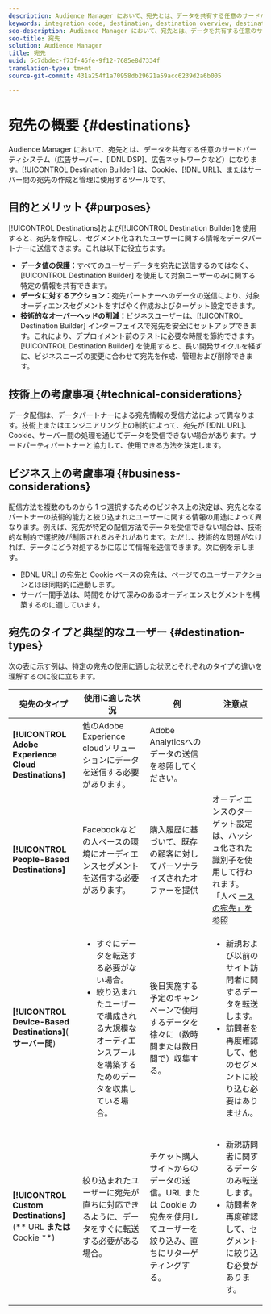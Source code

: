 ```yaml
---
description: Audience Manager において、宛先とは、データを共有する任意のサードパーティシステム（広告サーバー、DSP、広告ネットワークなど）になります。Destination Builder とは、Cookie、URL、またはサーバー間通信ベースの宛先の作成および管理をおこなうために使用するツールです。
keywords: integration code, destination, destination overview, destination, destination, destination, destination, destination, destination, destination, destination, destination, destination, destination
seo-description: Audience Manager において、宛先とは、データを共有する任意のサードパーティシステム（広告サーバー、DSP、広告ネットワークなど）になります。Destination Builder とは、Cookie、URL、またはサーバー間通信ベースの宛先の作成および管理をおこなうために使用するツールです。
seo-title: 宛先
solution: Audience Manager
title: 宛先
uuid: 5c7dbdec-f73f-46fe-9f12-7685e8d7334f
translation-type: tm+mt
source-git-commit: 431a254f1a70958db29621a59acc6239d2a6b005

---
```



# 宛先の概要 {#destinations}

Audience Manager において、宛先とは、データを共有する任意のサードパーティシステム（広告サーバー、[!DNL DSP]、広告ネットワークなど）になります。[!UICONTROL Destination Builder] は、Cookie、[!DNL URL]、またはサーバー間の宛先の作成と管理に使用するツールです。

## 目的とメリット {#purposes}

<!-- c_destinations.xml -->

[!UICONTROL Destinations]および[!UICONTROL Destination Builder]を使用すると、宛先を作成し、セグメント化されたユーザーに関する情報をデータパートナーに送信できます。これは以下に役立ちます。

* **データ値の保護：**&#x200B;すべてのユーザーデータを宛先に送信するのではなく、[!UICONTROL Destination Builder] を使用して対象ユーザーのみに関する特定の情報を共有できます。
* **データに対するアクション：**&#x200B;宛先パートナーへのデータの送信により、対象オーディエンスセグメントをすばやく作成およびターゲット設定できます。
* **技術的なオーバーヘッドの削減：**&#x200B;ビジネスユーザーは、[!UICONTROL Destination Builder] インターフェイスで宛先を安全にセットアップできます。これにより、デプロイメント前のテストに必要な時間を節約できます。[!UICONTROL Destination Builder] を使用すると、長い開発サイクルを経ずに、ビジネスニーズの変更に合わせて宛先を作成、管理および削除できます。

## 技術上の考慮事項 {#technical-considerations}

<!-- destination-delivery-methods.xml -->

データ配信は、データパートナーによる宛先情報の受信方法によって異なります。技術上またはエンジニアリング上の制約によって、宛先が [!DNL URL]、Cookie、サーバー間の処理を通じてデータを受信できない場合があります。サードパーティパートナーと協力して、使用できる方法を決定します。

## ビジネス上の考慮事項 {#business-considerations}

配信方法を複数のものから 1 つ選択するためのビジネス上の決定は、宛先となるパートナーの技術的能力と絞り込まれたユーザーに関する情報の用途によって異なります。例えば、宛先が特定の配信方法でデータを受信できない場合は、技術的な制約で選択肢が制限されるおそれがあります。ただし、技術的な問題がなければ、データにどう対処するかに応じて情報を送信できます。次に例を示します。

* [!DNL URL] の宛先と Cookie ベースの宛先は、ページでのユーザーアクションとほぼ同期的に連動します。
* サーバー間手法は、時間をかけて深みのあるオーディエンスセグメントを構築するのに適しています。

## 宛先のタイプと典型的なユーザー {#destination-types}

次の表に示す例は、特定の宛先の使用に適した状況とそれぞれのタイプの違いを理解するのに役に立ちます。

| 宛先のタイプ | 使用に適した状況 | 例 | 注意点 |
|--- |--- |--- |--- |
| **[!UICONTROL Adobe Experience Cloud Destinations]** | 他のAdobe Experience cloudソリューションにデータを送信する必要があります。 | Adobe Analyticsへのデータの送信を参照してください。 |  |
| **[!UICONTROL People-Based Destinations]** | Facebookなどの人ベースの環境にオーディエンスセグメントを送信する必要があります。 | 購入履歴に基づいて、既存の顧客に対してパーソナライズされたオファーを提供 | オーディエンスのターゲット設定は、ハッシュ化された識別子を使用して行われます。 「人ベ [ースの宛先」を参照](people-based-destinations-overview.md) |
| **[!UICONTROL Device-Based Destinations]**(**&#x200B;サーバー間&#x200B;**) | <ul><li>すぐにデータを転送する必要がない場合。</li><li>絞り込まれたユーザーで構成される大規模なオーディエンスプールを構築するためのデータを収集している場合。</li></ul> | 後日実施する予定のキャンペーンで使用するデータを徐々に（数時間または数日間で）収集する。 | <ul><li>新規および以前のサイト訪問者に関するデータを転送します。 </li><li>訪問者を再度確認して、他のセグメントに絞り込む必要はありません。</li></ul> |
| **[!UICONTROL Custom Destinations]**(** URL **または** Cookie **) | 絞り込まれたユーザーに宛先が直ちに対応できるように、データをすぐに転送する必要がある場合。 | チケット購入サイトからのデータの送信。URL または Cookie の宛先を使用してユーザーを絞り込み、直ちにリターゲティングする。 | <ul><li>新規訪問者に関するデータのみ転送します。 </li><li>訪問者を再度確認して、セグメントに絞り込む必要があります。</li></ul> |

